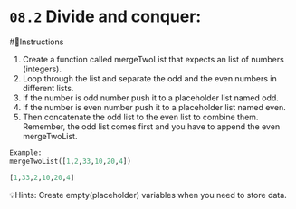 # `08.2` Divide and conquer:

#📝Instructions
1. Create a function called mergeTwoList that expects an list of numbers (integers).
2. Loop through the list and separate the odd and the even numbers in different lists.
3. If the number is odd number push it to a placeholder list named odd.
4. If the number is even number push it to a placeholder list named even.
5. Then concatenate the odd list to the even list to combine them. Remember, the odd list comes first and you have to append the even mergeTwoList.

```py
Example:
mergeTwoList([1,2,33,10,20,4])

[1,33,2,10,20,4]
```

💡Hints:
Create empty(placeholder) variables when you need to store data.